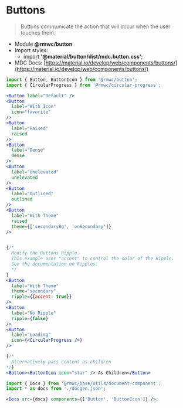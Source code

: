 # Buttons

> Buttons communicate the action that will occur when the user touches them.

- Module **@rmwc/button**
- Import styles:
  - import **'@material/button/dist/mdc.button.css'**;
- MDC Docs: [https://material.io/develop/web/components/buttons/](https://material.io/develop/web/components/buttons/)

```jsx render
import { Button, ButtonIcon } from '@rmwc/button';
import { CircularProgress } from '@rmwc/circular-progress';

<Button label="Default" />
<Button
  label="With Icon"
  icon="favorite"
/>
<Button
  label="Raised"
  raised
/>
<Button
  label="Dense"
  dense
/>
<Button
  label="Unelevated"
  unelevated
/>
<Button
  label="Outlined"
  outlined
/>
<Button
  label="With Theme"
  raised
  theme={['secondaryBg', 'onSecondary']}
/>


{/*
  Modify the Buttons Ripple.
  This example uses "accent" to control the color of the Ripple.
  See the documentation on Ripples.
  */
}
<Button
  label="With Theme"
  theme="secondary"
  ripple={{accent: true}}
/>
<Button
  label="No Ripple"
  ripple={false}
/>
<Button
  label="Loading"
  icon={<CircularProgress />}
/>

{/*
  Alternatively pass content as children
*/}
<Button><ButtonIcon icon="star" /> As Children</Button>
```

```jsx renderOnly
import { Docs } from '@rmwc/base/utils/document-component';
import * as docs from './docgen.json';

<Docs src={docs} components={['Button', 'ButtonIcon']} />;
```
